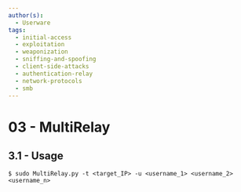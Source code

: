 ```yaml
---
author(s):
  - Userware
tags:
  - initial-access
  - exploitation
  - weaponization
  - sniffing-and-spoofing
  - client-side-attacks
  - authentication-relay
  - network-protocols
  - smb
---
```

# 03 - MultiRelay

## 3.1 - Usage

```
$ sudo MultiRelay.py -t <target_IP> -u <username_1> <username_2> <username_n>
```